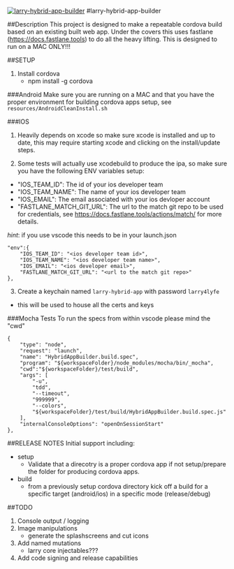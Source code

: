 <a href="https://www.npmjs.com/package/@monstermakes/larry-hybrid-app-builder"><img alt="larry-hybrid-app-builder" src="https://nodei.co/npm/larry-hybrid-app-builder.png"/></a>
#larry-hybrid-app-builder

##Description
This project is designed to make a repeatable cordova build based on an existing built web app. Under the covers this uses fastlane (https://docs.fastlane.tools) to do all the heavy lifting. This is designed to run on a MAC ONLY!!!

##SETUP
1. Install cordova
    - npm install -g cordova

###Android
Make sure you are running on a MAC and that you have the proper environment for building cordova apps setup, see `resources/AndroidCleanInstall.sh`

###IOS 
1. Heavily depends on xcode so make sure xcode is installed and up to date, this may require starting xcode and clicking on the install/update steps.

2. Some tests will actually use xcodebuild to produce the ipa, so make sure you have the following ENV variables setup:
- "IOS_TEAM_ID": The id of your ios developer team
- "IOS_TEAM_NAME": The name of your ios developer team
- "IOS_EMAIL": The email associated with your ios devloper account
- "FASTLANE_MATCH_GIT_URL": The url to the match git repo to be used for credentials, see https://docs.fastlane.tools/actions/match/ for more details.

*hint*: if you use vscode this needs to be in your launch.json
```
"env":{
    "IOS_TEAM_ID": "<ios developer team id>",
    "IOS_TEAM_NAME": "<ios developer team name>",
    "IOS_EMAIL": "<ios developer email>",
    "FASTLANE_MATCH_GIT_URL": "<url to the match git repo>"
},
```

3. Create a keychain named `larry-hybrid-app` with password `larry4lyfe`
- this will be used to house all the certs and keys

###Mocha Tests
To run the specs from within vscode please mind the "cwd"
```
{
    "type": "node",
    "request": "launch",
    "name": "HybridAppBuilder.build.spec",
    "program": "${workspaceFolder}/node_modules/mocha/bin/_mocha",
    "cwd":"${workspaceFolder}/test/build",
    "args": [
        "-u",
        "tdd",
        "--timeout",
        "999999",
        "--colors",
        "${workspaceFolder}/test/build/HybridAppBuilder.build.spec.js"
    ],
    "internalConsoleOptions": "openOnSessionStart"
},
```


##RELEASE NOTES
Initial support including:
- setup
    - Validate that a direcotry is a proper cordova app if not setup/prepare the folder for producing cordova apps.
- build
    - from a previously setup cordova directory kick off a build for a specific target (android/ios) in a specific mode (release/debug)

##TODO
1. Console output / logging
2. Image manipulations
    - generate the splashscreens and cut icons
3. Add named mutations
    - larry core injectables???
4. Add code signing and release capabilities